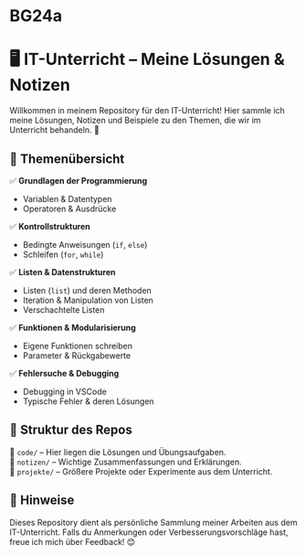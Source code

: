 # BG24a
# 🖥️ IT-Unterricht – Meine Lösungen & Notizen  

Willkommen in meinem Repository für den IT-Unterricht! Hier sammle ich meine Lösungen, Notizen und Beispiele zu den Themen, die wir im Unterricht behandeln. 🚀  

## 📌 Themenübersicht  

✅ **Grundlagen der Programmierung**  
- Variablen & Datentypen  
- Operatoren & Ausdrücke  

✅ **Kontrollstrukturen**  
- Bedingte Anweisungen (`if`, `else`)  
- Schleifen (`for`, `while`)  

✅ **Listen & Datenstrukturen**  
- Listen (`list`) und deren Methoden  
- Iteration & Manipulation von Listen  
- Verschachtelte Listen  

✅ **Funktionen & Modularisierung**  
- Eigene Funktionen schreiben  
- Parameter & Rückgabewerte  

✅ **Fehlersuche & Debugging**  
- Debugging in VSCode  
- Typische Fehler & deren Lösungen  

## 📂 Struktur des Repos  
📁 `code/` – Hier liegen die Lösungen und Übungsaufgaben.  
📁 `notizen/` – Wichtige Zusammenfassungen und Erklärungen.  
📁 `projekte/` – Größere Projekte oder Experimente aus dem Unterricht.  

## 📜 Hinweise  
Dieses Repository dient als persönliche Sammlung meiner Arbeiten aus dem IT-Unterricht. Falls du Anmerkungen oder Verbesserungsvorschläge hast, freue ich mich über Feedback! 😊  
